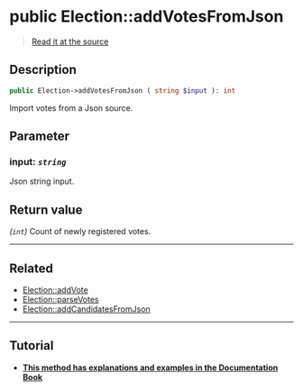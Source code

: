 # public Election::addVotesFromJson

> [Read it at the source](https://github.com/julien-boudry/Condorcet/blob/master/src/ElectionProcess/VotesProcess.php#L382)

## Description    

```php
public Election->addVotesFromJson ( string $input ): int
```

Import votes from a Json source.

## Parameter

### **input:** *`string`*   
Json string input.    


## Return value   

*(`int`)* Count of newly registered votes.


---------------------------------------

## Related

* [Election::addVote](/Docs/api-reference/Election%20Class/Election--addVote().md)    
* [Election::parseVotes](/Docs/api-reference/Election%20Class/Election--parseVotes().md)    
* [Election::addCandidatesFromJson](/Docs/api-reference/Election%20Class/Election--addCandidatesFromJson().md)    

---------------------------------------

## Tutorial

* **[This method has explanations and examples in the Documentation Book](https://docs.condorcet.io/book/3.AsPhpLibrary/5.Votes/1.AddVotes)**    
